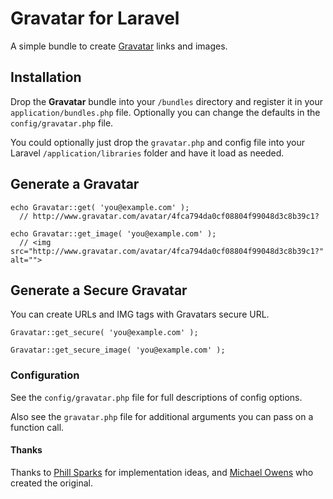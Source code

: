 # Gravatar for Laravel

A simple bundle to create [Gravatar](http://www.gravatar.com/) links and images.

## Installation

Drop the **Gravatar** bundle into your `/bundles` directory and register it in your `application/bundles.php` file. Optionally you can change the defaults in the `config/gravatar.php` file.

You could optionally just drop the `gravatar.php` and config file into your Laravel `/application/libraries` folder and have it load as needed.

## Generate a Gravatar

    echo Gravatar::get( 'you@example.com' );
      // http://www.gravatar.com/avatar/4fca794da0cf08804f99048d3c8b39c1?
    
    echo Gravatar::get_image( 'you@example.com' );
      // <img src="http://www.gravatar.com/avatar/4fca794da0cf08804f99048d3c8b39c1?" alt="">

## Generate a Secure Gravatar

You can create URLs and IMG tags with Gravatars secure URL.

    Gravatar::get_secure( 'you@example.com' );
    
    Gravatar::get_secure_image( 'you@example.com' );

### Configuration

See the `config/gravatar.php` file for full descriptions of config options.

Also see the `gravatar.php` file for additional arguments you can pass on a function call.

#### Thanks

Thanks to [Phill Sparks](https://github.com/sparksp/laravel-gravatar) for implementation ideas, and [Michael Owens](https://github.com/michaelowens/LaravelGravatar) who created the original.
